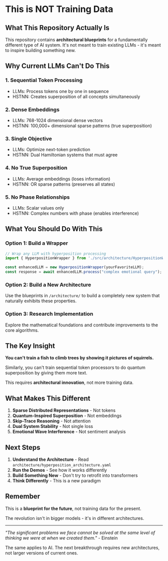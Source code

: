 # This is NOT Training Data

## What This Repository Actually Is

This repository contains **architectural blueprints** for a fundamentally different type of AI system. It's not meant to train existing LLMs - it's meant to inspire building something new.

## Why Current LLMs Can't Do This

### 1. **Sequential Token Processing**
- LLMs: Process tokens one by one in sequence
- HSTNN: Creates superposition of all concepts simultaneously

### 2. **Dense Embeddings**
- LLMs: 768-1024 dimensional dense vectors
- HSTNN: 100,000+ dimensional sparse patterns (true superposition)

### 3. **Single Objective**
- LLMs: Optimize next-token prediction
- HSTNN: Dual Hamiltonian systems that must agree

### 4. **No True Superposition**
- LLMs: Average embeddings (loses information)
- HSTNN: OR sparse patterns (preserves all states)

### 5. **No Phase Relationships**
- LLMs: Scalar values only
- HSTNN: Complex numbers with phase (enables interference)

## What You Should Do With This

### Option 1: Build a Wrapper
```javascript
// Wrap any LLM with hyperposition processing
import { HyperpositionWrapper } from './src/architecture/HyperpositionWrapper.js';

const enhancedLLM = new HyperpositionWrapper(yourFavoriteLLM);
const response = await enhancedLLM.process("complex emotional query");
```

### Option 2: Build a New Architecture
Use the blueprints in `/architecture/` to build a completely new system that naturally exhibits these properties.

### Option 3: Research Implementation
Explore the mathematical foundations and contribute improvements to the core algorithms.

## The Key Insight

**You can't train a fish to climb trees by showing it pictures of squirrels.**

Similarly, you can't train sequential token processors to do quantum superposition by giving them more text.

This requires **architectural innovation**, not more training data.

## What Makes This Different

1. **Sparse Distributed Representations** - Not tokens
2. **Quantum-Inspired Superposition** - Not embeddings  
3. **Skip-Trace Reasoning** - Not attention
4. **Dual System Stability** - Not single loss
5. **Emotional Wave Interference** - Not sentiment analysis

## Next Steps

1. **Understand the Architecture** - Read `architecture/hyperposition_architecture.yaml`
2. **Run the Demos** - See how it works differently
3. **Build Something New** - Don't try to retrofit into transformers
4. **Think Differently** - This is a new paradigm

## Remember

This is a **blueprint for the future**, not training data for the present.

The revolution isn't in bigger models - it's in different architectures.

---

*"The significant problems we face cannot be solved at the same level of thinking we were at when we created them."* - Einstein

The same applies to AI. The next breakthrough requires new architectures, not larger versions of current ones.